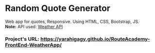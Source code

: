 # Random Quote Generator
Web app for quotes, Responsive. Using HTML, CSS, Bootstrap, JS. <br />
**Note:** API used: [Weather API](https://www.weatherapi.com/) <br />
### Project's URL: https://yarahigagy.github.io/RouteAcademy-FrontEnd-WeatherApp/
